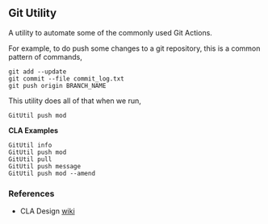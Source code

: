 ## Git Utility
A utility to automate some of the commonly used Git Actions.

For example, to do push some changes to a git repository, this is a common pattern of commands,

    git add --update
    git commit --file commit_log.txt
    git push origin BRANCH_NAME

This utility does all of that when we run,

    GitUtil push mod

**CLA Examples**

    GitUtil info
    GitUtil push mod
    GitUtil pull
    GitUtil push message
    GitUtil push mod --amend


### References
- CLA Design [wiki](https://github.com/atiq-cs/GitUtil/wiki/Command-Line-Arguments-Design)
